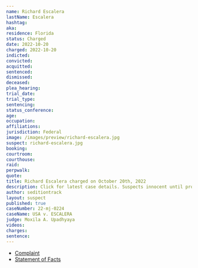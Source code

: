 ```yaml
---
name: Richard Escalera
lastName: Escalera
hashtag:
aka:
residence: Florida
status: Charged
date: 2022-10-20
charged: 2022-10-20
indicted:
convicted:
acquitted:
sentenced:
dismissed:
deceased:
plea_hearing:
trial_date:
trial_type:
sentencing:
status_conference:
age:
occupation:
affiliations:
jurisdiction: Federal
image: /images/preview/richard-escalera.jpg
suspect: richard-escalera.jpg
booking:
courtroom:
courthouse:
raid:
perpwalk:
quote:
title: Richard Escalera charged on October 20th, 2022
description: Click for latest case details. Suspects innocent until proven guilty.
author: seditiontrack
layout: suspect
published: true
caseNumber: 22-mj-0224
caseName: USA v. ESCALERA
judge: Moxila A. Upadhyaya
videos:
charges:
sentence:
---
```

- [Complaint](https://www.justice.gov/usao-dc/case-multi-defendant/file/1546276/download)
- [Statement of Facts](https://www.justice.gov/usao-dc/case-multi-defendant/file/1546281/download)
